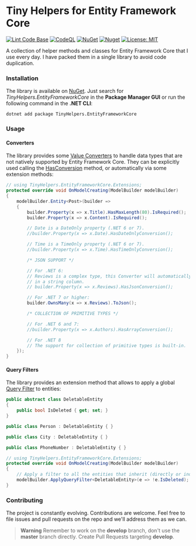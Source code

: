 # Tiny Helpers for Entity Framework Core

[![Lint Code Base](https://github.com/marcominerva/TinyHelpers/actions/workflows/linter.yml/badge.svg)](https://github.com/marcominerva/TinyHelpers/actions/workflows/linter.yml)
[![CodeQL](https://github.com/marcominerva/TinyHelpers/actions/workflows/codeql.yml/badge.svg)](https://github.com/marcominerva/TinyHelpers/actions/workflows/codeql.yml)
[![NuGet](https://img.shields.io/nuget/v/TinyHelpers.EntityFrameworkCore.svg?style=flat-square)](https://www.nuget.org/packages/TinyHelpers.EntityFrameworkCore)
[![Nuget](https://img.shields.io/nuget/dt/TinyHelpers.EntityFrameworkCore)](https://www.nuget.org/packages/TinyHelpers.EntityFrameworkCore)
[![License: MIT](https://img.shields.io/badge/License-MIT-yellow.svg)](https://github.com/marcominerva/TinyHelpers/blob/master/LICENSE)

A collection of helper methods and classes for Entity Framework Core that I use every day. I have packed them in a single library to avoid code duplication.

### Installation

The library is available on [NuGet](https://www.nuget.org/packages/TinyHelpers.EntityFrameworkCore). Just search for *TinyHelpers.EntityFrameworkCore* in the **Package Manager GUI** or run the following command in the **.NET CLI**:

```shell
dotnet add package TinyHelpers.EntityFrameworkCore
```

### Usage

#### Converters

The library provides some [Value Converters](https://docs.microsoft.com/ef/core/modeling/value-conversions) to handle data types that are not natively supported by Entity Framework Core. They can be explicitly used calling the [HasConversion](https://docs.microsoft.com/dotnet/api/microsoft.entityframeworkcore.metadata.builders.propertybuilder.hasconversion) method, or automatically via some extension methods: 

```csharp
// using TinyHelpers.EntityFrameworkCore.Extensions;
protected override void OnModelCreating(ModelBuilder modelBuilder)
{
    modelBuilder.Entity<Post>(builder =>
    {
        builder.Property(x => x.Title).HasMaxLength(80).IsRequired();
        builder.Property(x => x.Content).IsRequired();

        // Date is a DateOnly property (.NET 6 or 7).
        //builder.Property(x => x.Date).HasDateOnlyConversion();

        // Time is a TimeOnly property (.NET 6 or 7).
        //builder.Property(x => x.Time).HasTimeOnlyConversion();

        /* JSON SUPPORT */

        // For .NET 6:
        // Reviews is a complex type, this Converter will automatically JSON-de/serialize it
        // in a string column.
        // builder.Property(x => x.Reviews).HasJsonConversion();

        // For .NET 7 or higher:
        builder.OwnsMany(x => x.Reviews).ToJson();

        /* COLLECTION OF PRIMITIVE TYPES */

        // For .NET 6 and 7:
        //builder.Property(x => x.Authors).HasArrayConversion();

        // For .NET 8
        // The support for collection of primitive types is built-in.
    });
}
```

#### Query Filters

The library provides an extension method that allows to apply a global [Query Filter](https://docs.microsoft.com/ef/core/querying/filters) to entities:

```csharp
public abstract class DeletableEntity
{
    public bool IsDeleted { get; set; }
}

public class Person : DeletableEntity { }

public class City : DeletableEntity { }

public class PhoneNumber : DeletableEntity { }

// using TinyHelpers.EntityFrameworkCore.Extensions;
protected override void OnModelCreating(ModelBuilder modelBuilder)
{
    // Apply a filter to all the entities that inherit (directly or indirectly) from DeletableEntity.
    modelBuilder.ApplyQueryFilter<DeletableEntity>(e => !e.IsDeleted);
}
```

### Contributing

The project is constantly evolving. Contributions are welcome. Feel free to file issues and pull requests on the repo and we'll address them as we can. 

> **Warning**
Remember to work on the **develop** branch, don't use the **master** branch directly. Create Pull Requests targeting **develop**.
